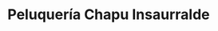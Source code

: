 ---
title: "Peluquería Chapu Insaurralde"
url: /lincoln/peluqueria-chapu-insaurralde/
shop: Schreibwaren
---